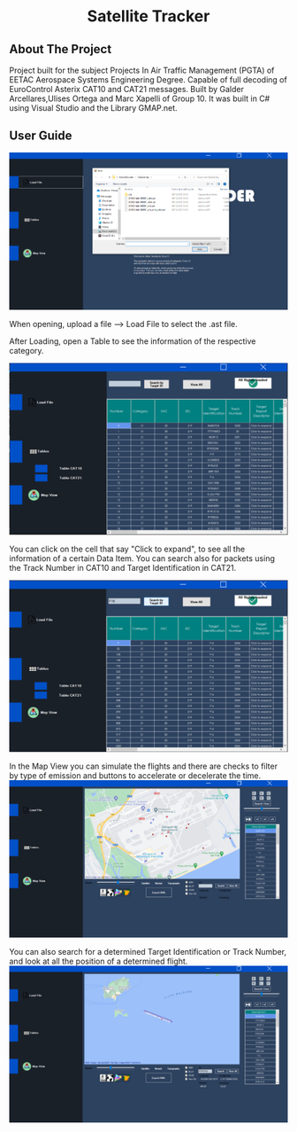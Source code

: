 
<h1 align="center">Satellite Tracker</h1>

## About The Project

Project built for the subject Projects In Air Traffic Management (PGTA) of EETAC Aerospace Systems Engineering Degree. Capable of full decoding of EuroControl Asterix CAT10 and CAT21 messages. Built by Galder Arcellares,Ulises Ortega and Marc Xapelli of Group 10. It was built in C# using Visual Studio and the Library GMAP.net.

## User Guide

![alt text](https://github.com/AsterixDecoder/AsterixDecoder/blob/main/AsterixDecoder/images/loadFile.PNG?raw=true)

When opening, upload a file --> Load File to select the .ast file.

After Loading, open a Table to see the information of the respective category.

![alt text](https://github.com/AsterixDecoder/AsterixDecoder/blob/main/AsterixDecoder/images/cat21.PNG?raw=true)

You can click on the cell that say "Click to expand", to see all the information of a certain Data Item. You can search also for packets using the Track Number in CAT10 and Target Identification in CAT21.

![alt text](https://github.com/AsterixDecoder/AsterixDecoder/blob/main/AsterixDecoder/images/search.PNG?raw=true)

In the Map View you can simulate the flights and there are checks to filter by type of emission and buttons to accelerate or decelerate the time. 
![alt text](https://github.com/AsterixDecoder/AsterixDecoder/blob/main/AsterixDecoder/images/map.PNG?raw=true)

You can also search for a determined Target Identification or Track Number, and look at all the position of a determined flight.
![alt text](https://github.com/AsterixDecoder/AsterixDecoder/blob/main/AsterixDecoder/images/viewOld.PNG?raw=true)